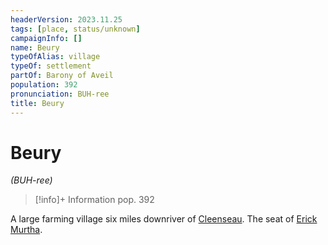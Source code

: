 ```yaml
---
headerVersion: 2023.11.25
tags: [place, status/unknown]
campaignInfo: []
name: Beury
typeOfAlias: village
typeOf: settlement
partOf: Barony of Aveil
population: 392
pronunciation: BUH-ree
title: Beury
---
```

# Beury
*(BUH-ree)*
>[!info]+ Information
> pop. 392
> 
>> 

A large farming village six miles downriver of [Cleenseau](<cleenseau/cleenseau.md>). The seat of [Erick Murtha](<../../../../../people/sembarans/erick-murtha.md>).